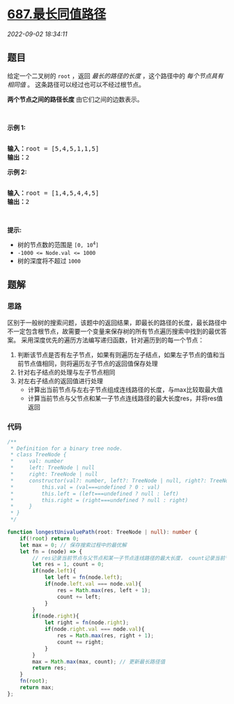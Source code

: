 # [687.最长同值路径](https://leetcode.cn/problems/longest-univalue-path)
*2022-09-02 18:34:11*
## 题目
<p>给定一个二叉树的<meta charset="UTF-8" />&nbsp;<code>root</code>&nbsp;，返回&nbsp;<em>最长的路径的长度</em> ，这个路径中的&nbsp;<em>每个节点具有相同值</em>&nbsp;。 这条路径可以经过也可以不经过根节点。</p>

<p><strong>两个节点之间的路径长度</strong>&nbsp;由它们之间的边数表示。</p>

<p>&nbsp;</p>

<p><strong>示例 1:</strong></p>

<p><img alt="" src="https://assets.leetcode.com/uploads/2020/10/13/ex1.jpg" /></p>

<pre>
<strong>输入：</strong>root = [5,4,5,1,1,5]
<strong>输出：</strong>2
</pre>

<p><strong>示例 2:</strong></p>

<p><img alt="" src="https://assets.leetcode.com/uploads/2020/10/13/ex2.jpg" /></p>

<pre>
<strong>输入：</strong>root = [1,4,5,4,4,5]
<strong>输出：</strong>2
</pre>

<p>&nbsp;</p>

<p><strong>提示:</strong></p>

<ul>
  <li>树的节点数的范围是<meta charset="UTF-8" />&nbsp;<code>[0, 10<sup>4</sup>]</code>&nbsp;</li>
  <li><code>-1000 &lt;= Node.val &lt;= 1000</code></li>
  <li>树的深度将不超过 <code>1000</code>&nbsp;</li>
</ul>


## 题解
### 思路
区别于一般树的搜索问题，该题中的返回结果，即最长的路径的长度，最长路径中不一定包含根节点，故需要一个变量来保存树的所有节点遍历搜索中找到的最优答案。
采用深度优先的遍历方法编写递归函数，针对遍历到的每一个节点：
1. 判断该节点是否有左子节点，如果有则遍历左子结点，如果左子节点的值和当前节点值相同，则将遍历左子节点的返回值保存处理
2. 针对右子结点的处理与左子节点相同
3. 对左右子结点的返回值进行处理
    - 计算出当前节点与左右子节点组成连线路径的长度，与max比较取最大值
    - 计算当前节点与父节点和某一子节点连线路径的最大长度res，并将res值返回

### 代码
```typescript
/**
 * Definition for a binary tree node.
 * class TreeNode {
 *     val: number
 *     left: TreeNode | null
 *     right: TreeNode | null
 *     constructor(val?: number, left?: TreeNode | null, right?: TreeNode | null) {
 *         this.val = (val===undefined ? 0 : val)
 *         this.left = (left===undefined ? null : left)
 *         this.right = (right===undefined ? null : right)
 *     }
 * }
 */

function longestUnivaluePath(root: TreeNode | null): number {
    if(!root) return 0;
    let max = 0; // 保存搜索过程中的最优解
    let fn = (node) => {
        // res记录当前节点与父节点和某一子节点连线路径的最大长度， count记录当前节点与左右子节点组成连线路径的长度
        let res = 1, count = 0;
        if(node.left){
            let left = fn(node.left);
            if(node.left.val === node.val){
                res = Math.max(res, left + 1);
                count += left;
            }
        }
        if(node.right){
            let right = fn(node.right);
            if(node.right.val === node.val){
                res = Math.max(res, right + 1);
                count += right;
            }
        }
        max = Math.max(max, count); // 更新最长路径值
        return res;
    }
    fn(root);
    return max;
};
```

